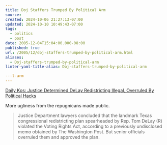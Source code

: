 ```yaml
---
title: Doj Staffers Trumped By Political Arm
source: 
created: 2024-10-06 21:27:13-07:00
updated: 2024-10-10 10:49:43-07:00
tags:
  - politics
  - post
date: 2005-12-04T15:04:00.000-08:00
published: true
url: /2005/12/doj-staffers-trumped-by-political-arm.html
aliases:
  - Doj-staffers-trumped-by-political-arm
linter-yaml-title-alias: Doj-staffers-trumped-by-political-arm

---l-arm
---
```



[Daily Kos: Justice Determined DeLay Redistricting Illegal, Overruled By Political Hacks](http://www.dailykos.com/storyonly/2005/12/2/02015/1177 "Daily Kos: Justice Determined DeLay Redistricting Illegal, Overruled By Political Hacks")  
  
More ugliness from the repugnicans made public.  
  

>   
> Justice Department lawyers concluded that the landmark Texas congressional redistricting plan spearheaded by Rep. Tom DeLay (R) violated the Voting Rights Act, according to a previously undisclosed memo obtained by The Washington Post. But senior officials overruled them and approved the plan.